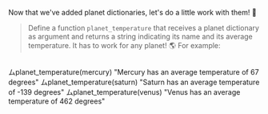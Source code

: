 Now that we've added planet dictionaries, let's do a little work with them! :muscle:

> Define a function `planet_temperature` that receives a planet dictionary as argument and returns a string indicating its name and its average temperature. It has to work for any planet! :earth_americas: For example:

> ```python
ムplanet_temperature(mercury)
"Mercury has an average temperature of 67 degrees"
ムplanet_temperature(saturn)
"Saturn has an average temperature of -139 degrees"
ムplanet_temperature(venus)
"Venus has an average temperature of 462 degrees"
```
